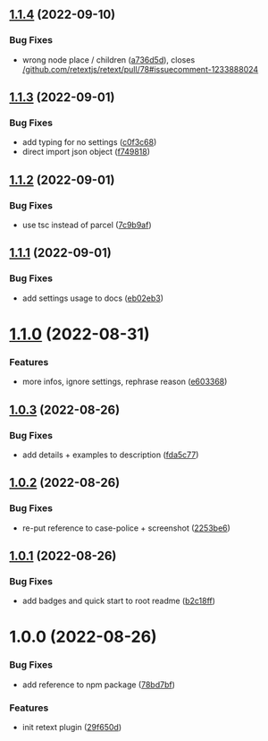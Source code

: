 ## [1.1.4](https://github.com/JulianCataldo/retext-case-police/compare/v1.1.3...v1.1.4) (2022-09-10)


### Bug Fixes

* wrong node place / children ([a736d5d](https://github.com/JulianCataldo/retext-case-police/commit/a736d5ded55ebc04beab4c993d35324a91c07ec0)), closes [/github.com/retextjs/retext/pull/78#issuecomment-1233888024](https://github.com//github.com/retextjs/retext/pull/78/issues/issuecomment-1233888024)

## [1.1.3](https://github.com/JulianCataldo/retext-case-police/compare/v1.1.2...v1.1.3) (2022-09-01)


### Bug Fixes

* add typing for no settings ([c0f3c68](https://github.com/JulianCataldo/retext-case-police/commit/c0f3c687c9f436466fd4907fee247ba47a3b51aa))
* direct import json object ([f749818](https://github.com/JulianCataldo/retext-case-police/commit/f749818b2cb5367ef9c292747c38ce7bde921a50))

## [1.1.2](https://github.com/JulianCataldo/retext-case-police/compare/v1.1.1...v1.1.2) (2022-09-01)


### Bug Fixes

* use tsc instead of parcel ([7c9b9af](https://github.com/JulianCataldo/retext-case-police/commit/7c9b9af8900d6ee1d0b6623c62d7af45b1be2649))

## [1.1.1](https://github.com/JulianCataldo/retext-case-police/compare/v1.1.0...v1.1.1) (2022-09-01)


### Bug Fixes

* add settings usage to docs ([eb02eb3](https://github.com/JulianCataldo/retext-case-police/commit/eb02eb3629a57dd6cf5e7717437ac0947ad69d10))

# [1.1.0](https://github.com/JulianCataldo/retext-case-police/compare/v1.0.3...v1.1.0) (2022-08-31)


### Features

* more infos, ignore settings, rephrase reason ([e603368](https://github.com/JulianCataldo/retext-case-police/commit/e60336885702b94bb3a2f03c57f70ac770d48dda))

## [1.0.3](https://github.com/JulianCataldo/retext-case-police/compare/v1.0.2...v1.0.3) (2022-08-26)


### Bug Fixes

* add details + examples to description ([fda5c77](https://github.com/JulianCataldo/retext-case-police/commit/fda5c77f9e5adaedfd1f713a515aada25a63ebfd))

## [1.0.2](https://github.com/JulianCataldo/retext-case-police/compare/v1.0.1...v1.0.2) (2022-08-26)


### Bug Fixes

* re-put reference to case-police + screenshot ([2253be6](https://github.com/JulianCataldo/retext-case-police/commit/2253be641860538aaeb71f79fbdd63d6b9a1e57c))

## [1.0.1](https://github.com/JulianCataldo/retext-case-police/compare/v1.0.0...v1.0.1) (2022-08-26)


### Bug Fixes

* add badges and quick start to root readme ([b2c18ff](https://github.com/JulianCataldo/retext-case-police/commit/b2c18ffbdd47e3b0f0fc6e69aed81e6ae47166dd))

# 1.0.0 (2022-08-26)


### Bug Fixes

* add reference to npm package ([78bd7bf](https://github.com/JulianCataldo/retext-case-police/commit/78bd7bf6d2a8b2c6c463380d98e8d8984f8ee9af))


### Features

* init retext plugin ([29f650d](https://github.com/JulianCataldo/retext-case-police/commit/29f650d5bc7fd67574168a5d8e425e8e95918682))

